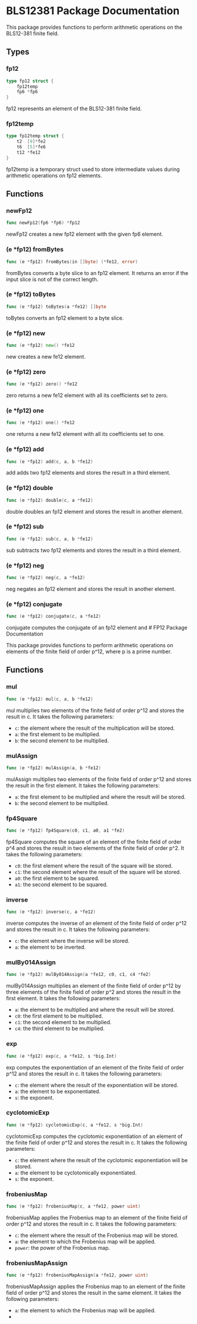 # BLS12381 Package Documentation

This package provides functions to perform arithmetic operations on the BLS12-381 finite field.

## Types

### fp12

```go
type fp12 struct {
	fp12temp
	fp6 *fp6
}
```

fp12 represents an element of the BLS12-381 finite field.

### fp12temp

```go
type fp12temp struct {
	t2  [9]*fe2
	t6  [5]*fe6
	t12 *fe12
}
```

fp12temp is a temporary struct used to store intermediate values during arithmetic operations on fp12 elements.

## Functions

### newFp12

```go
func newFp12(fp6 *fp6) *fp12
```

newFp12 creates a new fp12 element with the given fp6 element.

### (e *fp12) fromBytes

```go
func (e *fp12) fromBytes(in []byte) (*fe12, error)
```

fromBytes converts a byte slice to an fp12 element. It returns an error if the input slice is not of the correct length.

### (e *fp12) toBytes

```go
func (e *fp12) toBytes(a *fe12) []byte
```

toBytes converts an fp12 element to a byte slice.

### (e *fp12) new

```go
func (e *fp12) new() *fe12
```

new creates a new fe12 element.

### (e *fp12) zero

```go
func (e *fp12) zero() *fe12
```

zero returns a new fe12 element with all its coefficients set to zero.

### (e *fp12) one

```go
func (e *fp12) one() *fe12
```

one returns a new fe12 element with all its coefficients set to one.

### (e *fp12) add

```go
func (e *fp12) add(c, a, b *fe12)
```

add adds two fp12 elements and stores the result in a third element.

### (e *fp12) double

```go
func (e *fp12) double(c, a *fe12)
```

double doubles an fp12 element and stores the result in another element.

### (e *fp12) sub

```go
func (e *fp12) sub(c, a, b *fe12)
```

sub subtracts two fp12 elements and stores the result in a third element.

### (e *fp12) neg

```go
func (e *fp12) neg(c, a *fe12)
```

neg negates an fp12 element and stores the result in another element.

### (e *fp12) conjugate

```go
func (e *fp12) conjugate(c, a *fe12)
```

conjugate computes the conjugate of an fp12 element and # FP12 Package Documentation

This package provides functions to perform arithmetic operations on elements of the finite field of order p^12, where p is a prime number.

## Functions

### mul

```go
func (e *fp12) mul(c, a, b *fe12)
```

mul multiplies two elements of the finite field of order p^12 and stores the result in c. It takes the following parameters:

- `c`: the element where the result of the multiplication will be stored.
- `a`: the first element to be multiplied.
- `b`: the second element to be multiplied.

### mulAssign

```go
func (e *fp12) mulAssign(a, b *fe12)
```

mulAssign multiplies two elements of the finite field of order p^12 and stores the result in the first element. It takes the following parameters:

- `a`: the first element to be multiplied and where the result will be stored.
- `b`: the second element to be multiplied.

### fp4Square

```go
func (e *fp12) fp4Square(c0, c1, a0, a1 *fe2)
```

fp4Square computes the square of an element of the finite field of order p^4 and stores the result in two elements of the finite field of order p^2. It takes the following parameters:

- `c0`: the first element where the result of the square will be stored.
- `c1`: the second element where the result of the square will be stored.
- `a0`: the first element to be squared.
- `a1`: the second element to be squared.

### inverse

```go
func (e *fp12) inverse(c, a *fe12)
```

inverse computes the inverse of an element of the finite field of order p^12 and stores the result in c. It takes the following parameters:

- `c`: the element where the inverse will be stored.
- `a`: the element to be inverted.

### mulBy014Assign

```go
func (e *fp12) mulBy014Assign(a *fe12, c0, c1, c4 *fe2)
```

mulBy014Assign multiplies an element of the finite field of order p^12 by three elements of the finite field of order p^2 and stores the result in the first element. It takes the following parameters:

- `a`: the element to be multiplied and where the result will be stored.
- `c0`: the first element to be multiplied.
- `c1`: the second element to be multiplied.
- `c4`: the third element to be multiplied.

### exp

```go
func (e *fp12) exp(c, a *fe12, s *big.Int)
```

exp computes the exponentiation of an element of the finite field of order p^12 and stores the result in c. It takes the following parameters:

- `c`: the element where the result of the exponentiation will be stored.
- `a`: the element to be exponentiated.
- `s`: the exponent.

### cyclotomicExp

```go
func (e *fp12) cyclotomicExp(c, a *fe12, s *big.Int)
```

cyclotomicExp computes the cyclotomic exponentiation of an element of the finite field of order p^12 and stores the result in c. It takes the following parameters:

- `c`: the element where the result of the cyclotomic exponentiation will be stored.
- `a`: the element to be cyclotomically exponentiated.
- `s`: the exponent.

### frobeniusMap

```go
func (e *fp12) frobeniusMap(c, a *fe12, power uint)
```

frobeniusMap applies the Frobenius map to an element of the finite field of order p^12 and stores the result in c. It takes the following parameters:

- `c`: the element where the result of the Frobenius map will be stored.
- `a`: the element to which the Frobenius map will be applied.
- `power`: the power of the Frobenius map.

### frobeniusMapAssign

```go
func (e *fp12) frobeniusMapAssign(a *fe12, power uint)
```

frobeniusMapAssign applies the Frobenius map to an element of the finite field of order p^12 and stores the result in the same element. It takes the following parameters:

- `a`: the element to which the Frobenius map will be applied.
-